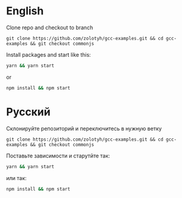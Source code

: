 # English

Clone repo and checkout to branch

```
git clone https://github.com/zolotyh/gcc-examples.git && cd gcc-examples && git checkout commonjs
```

Install packages and start like this:

```sh
yarn && yarn start
```
or

```sh
npm install && npm start
```

# Русский

Склонируйте репозиторий и переключитесь в нужную ветку

```
git clone https://github.com/zolotyh/gcc-examples.git && cd gcc-examples && git checkout commonjs
```

Поставьте зависимости и старутйте так:

```sh
yarn && yarn start
```

или так:

```sh
npm install && npm start
```


